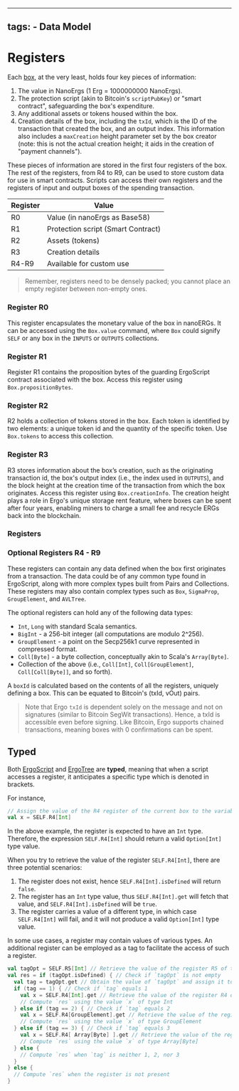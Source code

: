   ---
  tags:
    - Data Model
  ---

  # Registers

  Each [box](box.md), at the very least, holds four key pieces of information:

  1. The value in NanoErgs (1 Erg = 1000000000 NanoErgs).
  2. The protection script (akin to Bitcoin's `scriptPubKey`) or "smart contract", safeguarding the box's expenditure.
  3. Any additional assets or tokens housed within the box.
  4. Creation details of the box, including the `txId`, which is the ID of the transaction that created the box, and an output index. This information also includes a `maxCreation` height parameter set by the box creator (note: this is not the actual creation height; it aids in the creation of "payment channels").

  These pieces of information are stored in the first four registers of the box. The rest of the registers, from R4 to R9, can be used to store custom data for use in smart contracts. Scripts can access their own registers and the registers of input and output boxes of the spending transaction.

  | Register | Value |
  |---|---|
  | R0 | Value (in nanoErgs as Base58) |
  | R1 | Protection script (Smart Contract) |
  | R2 | Assets (tokens) |
  | R3 | Creation details |
  | R4-R9 | Available for custom use |

  > Remember, registers need to be densely packed; you cannot place an empty register between non-empty ones. 


  ### Register R0

  This register encapsulates the monetary value of the box in nanoERGs. It can be accessed using the `Box.value` command, where `Box` could signify `SELF` or any box in the `INPUTS` or `OUTPUTS` collections.

  ### Register R1

  Register R1 contains the proposition bytes of the guarding ErgoScript contract associated with the box. Access this register using `Box.propositionBytes`.

  ### Register R2

  R2 holds a collection of tokens stored in the box. Each token is identified by two elements: a unique token id and the quantity of the specific token. Use `Box.tokens` to access this collection.

  ### Register R3

  R3 stores information about the box’s creation, such as the originating transaction id, the box's output index (i.e., the index used in `OUTPUTS`), and the block height at the creation time of the transaction from which the box originates. Access this register using `Box.creationInfo`. The creation height plays a role in Ergo's unique storage rent feature, where boxes can be spent after four years, enabling miners to charge a small fee and recycle ERGs back into the blockchain.

  ### Registers 



  ### Optional Registers R4 - R9

  These registers can contain any data defined when the box first originates from a transaction. The data could be of any common type found in ErgoScript, along with more complex types built from Pairs and Collections. These registers may also contain complex types such as `Box`, `SigmaProp`, `GroupElement`, and `AVLTree`.

  The optional registers can hold any of the following data types:

  - `Int`, `Long` with standard Scala semantics.
  - `BigInt` - a 256-bit integer (all computations are modulo 2^256).
  - `GroupElement` - a point on the Secp256k1 curve represented in compressed format.
  - `Coll[Byte]` - a byte collection, conceptually akin to Scala's `Array[Byte]`.
  - Collection of the above (i.e., `Coll[Int]`, `Coll[GroupElement]`, `Coll[Coll[Byte]]`, and so forth).

  A `boxId` is calculated based on the contents of all the registers, uniquely defining a box. This can be equated to Bitcoin's (txId, vOut) pairs.

  > Note that Ergo `txId` is dependent solely on the message and not on signatures (similar to Bitcoin SegWit transactions). Hence, a txId is accessible even before signing. Like Bitcoin, Ergo supports chained transactions, meaning boxes with 0 confirmations can be spent.




  ## Typed

  Both [ErgoScript](/dev/scs/ergoscript) and [ErgoTree](/dev/scs/ergotree) are **typed**, meaning that when a script accesses a register, it anticipates a specific type which is denoted in brackets.

  For instance,

  ```scala
  // Assign the value of the R4 register of the current box to the variable x
  val x = SELF.R4[Int]
  ```

  In the above example, the register is expected to have an `Int` type. Therefore, the expression `SELF.R4[Int]` should return a valid `Option[Int]` type value.

  When you try to retrieve the value of the register `SELF.R4[Int]`, there are three potential scenarios:

  1. The register does not exist, hence `SELF.R4[Int].isDefined` will return `false`.
  2. The register has an `Int` type value, thus `SELF.R4[Int].get` will fetch that value, and `SELF.R4[Int].isDefined` will be `true`.
  3. The register carries a value of a different type, in which case `SELF.R4[Int]` will fail, and it will not produce a valid `Option[Int]` type value.

  In some use cases, a register may contain values of various types. An additional register can be employed as a tag to facilitate the access of such a register.

  ```scala
  val tagOpt = SELF.R5[Int] // Retrieve the value of the register R5 of type Int and assign it to the variable `tagOpt`
  val res = if (tagOpt.isDefined) { // Check if `tagOpt` is not empty
    val tag = tagOpt.get // Obtain the value of `tagOpt` and assign it to the variable `tag`
    if (tag == 1) { // Check if `tag` equals 1
      val x = SELF.R4[Int].get // Retrieve the value of the register R4 of type Int and assign it to the variable `x`
      // Compute `res` using the value `x` of type Int
    } else if (tag == 2) { // Check if `tag` equals 2
      val x = SELF.R4[GroupElement].get // Retrieve the value of the register R4 of type GroupElement and assign it to the variable `x`
      // Compute `res` using the value `x` of type GroupElement
    } else if (tag == 3) { // Check if `tag` equals 3
      val x = SELF.R4[ Array[Byte] ].get // Retrieve the value of the register R4 of type Array[Byte] and assign it to the variable `x`
      // Compute `res` using the value `x` of type Array[Byte]
    } else {
      // Compute `res` when `tag` is neither 1, 2, nor 3
    }
  } else {
    // Compute `res` when the register is not present
  }
  ```
